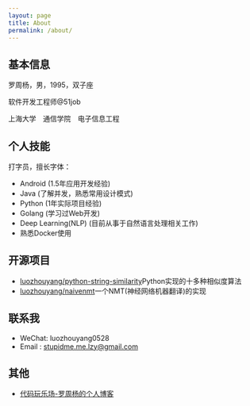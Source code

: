 ```yaml
---
layout: page
title: About
permalink: /about/
---
```


## 基本信息

罗周杨，男，1995，双子座

软件开发工程师@51job

上海大学　通信学院　电子信息工程

## 个人技能

打字员，擅长字体：

* Android (1.5年应用开发经验)
* Java (了解并发，熟悉常用设计模式)
* Python (1年实际项目经验)
* Golang (学习过Web开发)
* Deep Learning(NLP) (目前从事于自然语言处理相关工作)
* 熟悉Docker使用


## 开源项目

* [luozhouyang/python-string-similarity](https://github.com/luozhouyang/python-string-similarity)Python实现的十多种相似度算法  
* [luozhouyang/naivenmt](https://github.com/luozhouyang/naivenmt)一个NMT(神经网络机器翻译)的实现

## 联系我

* WeChat: luozhouyang0528
* Email : stupidme.me.lzy@gmail.com

## 其他

* [代码玩乐场-罗周杨的个人博客](http://blog.stupidme.me)